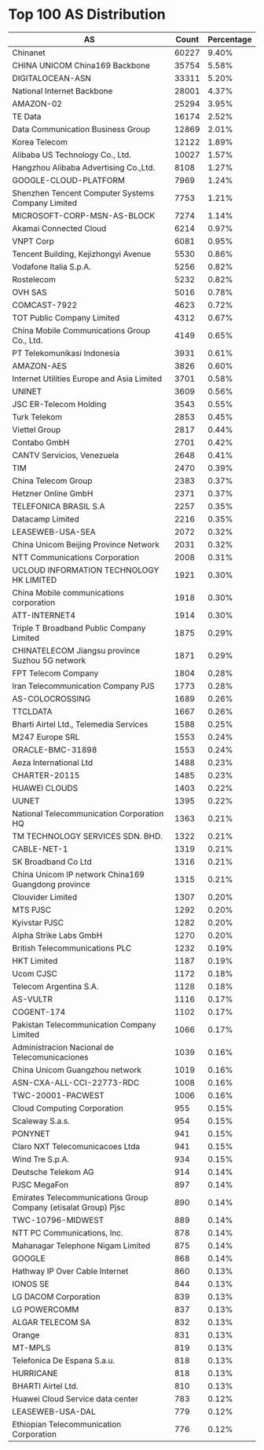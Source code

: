 # Top 100 AS Distribution
| AS | Count | Percentage |
|----|----|----|
| Chinanet | 60227 | 9.40% |
| CHINA UNICOM China169 Backbone | 35754 | 5.58% |
| DIGITALOCEAN-ASN | 33311 | 5.20% |
| National Internet Backbone | 28001 | 4.37% |
| AMAZON-02 | 25294 | 3.95% |
| TE Data | 16174 | 2.52% |
| Data Communication Business Group | 12869 | 2.01% |
| Korea Telecom | 12122 | 1.89% |
| Alibaba US Technology Co., Ltd. | 10027 | 1.57% |
| Hangzhou Alibaba Advertising Co.,Ltd. | 8108 | 1.27% |
| GOOGLE-CLOUD-PLATFORM | 7969 | 1.24% |
| Shenzhen Tencent Computer Systems Company Limited | 7753 | 1.21% |
| MICROSOFT-CORP-MSN-AS-BLOCK | 7274 | 1.14% |
| Akamai Connected Cloud | 6214 | 0.97% |
| VNPT Corp | 6081 | 0.95% |
| Tencent Building, Kejizhongyi Avenue | 5530 | 0.86% |
| Vodafone Italia S.p.A. | 5256 | 0.82% |
| Rostelecom | 5232 | 0.82% |
| OVH SAS | 5016 | 0.78% |
| COMCAST-7922 | 4623 | 0.72% |
| TOT Public Company Limited | 4312 | 0.67% |
| China Mobile Communications Group Co., Ltd. | 4149 | 0.65% |
| PT Telekomunikasi Indonesia | 3931 | 0.61% |
| AMAZON-AES | 3826 | 0.60% |
| Internet Utilities Europe and Asia Limited | 3701 | 0.58% |
| UNINET | 3609 | 0.56% |
| JSC ER-Telecom Holding | 3543 | 0.55% |
| Turk Telekom | 2853 | 0.45% |
| Viettel Group | 2817 | 0.44% |
| Contabo GmbH | 2701 | 0.42% |
| CANTV Servicios, Venezuela | 2648 | 0.41% |
| TIM | 2470 | 0.39% |
| China Telecom Group | 2383 | 0.37% |
| Hetzner Online GmbH | 2371 | 0.37% |
| TELEFONICA BRASIL S.A | 2257 | 0.35% |
| Datacamp Limited | 2216 | 0.35% |
| LEASEWEB-USA-SEA | 2072 | 0.32% |
| China Unicom Beijing Province Network | 2031 | 0.32% |
| NTT Communications Corporation | 2008 | 0.31% |
| UCLOUD INFORMATION TECHNOLOGY HK LIMITED | 1921 | 0.30% |
| China Mobile communications corporation | 1918 | 0.30% |
| ATT-INTERNET4 | 1914 | 0.30% |
| Triple T Broadband Public Company Limited | 1875 | 0.29% |
| CHINATELECOM Jiangsu province Suzhou 5G network | 1871 | 0.29% |
| FPT Telecom Company | 1804 | 0.28% |
| Iran Telecommunication Company PJS | 1773 | 0.28% |
| AS-COLOCROSSING | 1689 | 0.26% |
| TTCLDATA | 1667 | 0.26% |
| Bharti Airtel Ltd., Telemedia Services | 1588 | 0.25% |
| M247 Europe SRL | 1553 | 0.24% |
| ORACLE-BMC-31898 | 1553 | 0.24% |
| Aeza International Ltd | 1488 | 0.23% |
| CHARTER-20115 | 1485 | 0.23% |
| HUAWEI CLOUDS | 1403 | 0.22% |
| UUNET | 1395 | 0.22% |
| National Telecommunication Corporation HQ | 1363 | 0.21% |
| TM TECHNOLOGY SERVICES SDN. BHD. | 1322 | 0.21% |
| CABLE-NET-1 | 1319 | 0.21% |
| SK Broadband Co Ltd | 1316 | 0.21% |
| China Unicom IP network China169 Guangdong province | 1315 | 0.21% |
| Clouvider Limited | 1307 | 0.20% |
| MTS PJSC | 1292 | 0.20% |
| Kyivstar PJSC | 1282 | 0.20% |
| Alpha Strike Labs GmbH | 1270 | 0.20% |
| British Telecommunications PLC | 1232 | 0.19% |
| HKT Limited | 1187 | 0.19% |
| Ucom CJSC | 1172 | 0.18% |
| Telecom Argentina S.A. | 1128 | 0.18% |
| AS-VULTR | 1116 | 0.17% |
| COGENT-174 | 1102 | 0.17% |
| Pakistan Telecommunication Company Limited | 1066 | 0.17% |
| Administracion Nacional de Telecomunicaciones | 1039 | 0.16% |
| China Unicom Guangzhou network | 1019 | 0.16% |
| ASN-CXA-ALL-CCI-22773-RDC | 1008 | 0.16% |
| TWC-20001-PACWEST | 1006 | 0.16% |
| Cloud Computing Corporation | 955 | 0.15% |
| Scaleway S.a.s. | 954 | 0.15% |
| PONYNET | 941 | 0.15% |
| Claro NXT Telecomunicacoes Ltda | 941 | 0.15% |
| Wind Tre S.p.A. | 934 | 0.15% |
| Deutsche Telekom AG | 914 | 0.14% |
| PJSC MegaFon | 897 | 0.14% |
| Emirates Telecommunications Group Company (etisalat Group) Pjsc | 890 | 0.14% |
| TWC-10796-MIDWEST | 889 | 0.14% |
| NTT PC Communications, Inc. | 878 | 0.14% |
| Mahanagar Telephone Nigam Limited | 875 | 0.14% |
| GOOGLE | 868 | 0.14% |
| Hathway IP Over Cable Internet | 860 | 0.13% |
| IONOS SE | 844 | 0.13% |
| LG DACOM Corporation | 839 | 0.13% |
| LG POWERCOMM | 837 | 0.13% |
| ALGAR TELECOM SA | 832 | 0.13% |
| Orange | 831 | 0.13% |
| MT-MPLS | 819 | 0.13% |
| Telefonica De Espana S.a.u. | 818 | 0.13% |
| HURRICANE | 818 | 0.13% |
| BHARTI Airtel Ltd. | 810 | 0.13% |
| Huawei Cloud Service data center | 783 | 0.12% |
| LEASEWEB-USA-DAL | 779 | 0.12% |
| Ethiopian Telecommunication Corporation | 776 | 0.12% |
